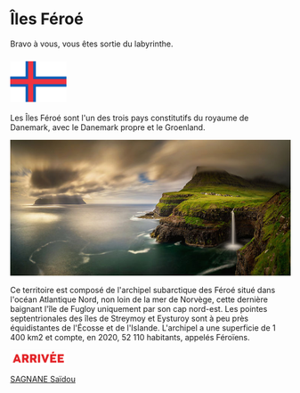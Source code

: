 # Îles Féroé

Bravo à vous, vous êtes sortie du labyrinthe.

### <img src="../images/drapeau-feroes.png" width=20% height=20%>

Les Îles Féroé sont l'un des trois pays constitutifs du royaume de Danemark, avec le Danemark propre et le Groenland. 

![photo-feroes](../images/féroé.jpg)

Ce territoire est composé de l'archipel subarctique des Féroé situé dans l'océan Atlantique Nord, non loin de la mer de Norvège, cette dernière baignant l'île de Fugloy uniquement par son cap nord-est. Les pointes septentrionales des îles de Streymoy et Eysturoy sont à peu près équidistantes de l'Écosse et de l'Islande. L'archipel a une superficie de 1 400 km2 et compte, en 2020, 52 110 habitants, appelés Féroïens. 

 <a href="https://github.com/ssagnane1/tp2-labyrinthe/blob/main/jeu-heros-sdc/index.md"> <img src="../images/arrivee.PNG" width=20% height=20%>

SAGNANE Saïdou
